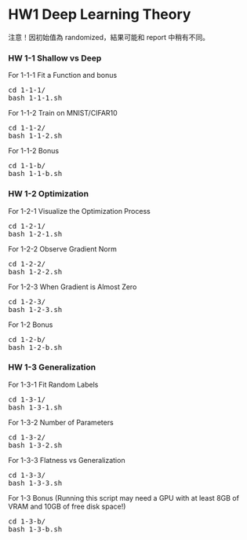 # HW1 Deep Learning Theory #

注意！因初始值為 randomized，結果可能和 report 中稍有不同。

### HW 1-1 Shallow vs Deep

For 1-1-1 Fit a Function and bonus
<pre>cd 1-1-1/
bash 1-1-1.sh</pre>

For 1-1-2 Train on MNIST/CIFAR10
<pre>cd 1-1-2/
bash 1-1-2.sh</pre>

For 1-1-2 Bonus
<pre>cd 1-1-b/
bash 1-1-b.sh</pre>

### HW 1-2 Optimization

For 1-2-1 Visualize the Optimization Process
<pre>cd 1-2-1/
bash 1-2-1.sh</pre>

For 1-2-2 Observe Gradient Norm
<pre>cd 1-2-2/
bash 1-2-2.sh</pre>

For 1-2-3 When Gradient is Almost Zero
<pre>cd 1-2-3/
bash 1-2-3.sh</pre>

For 1-2 Bonus
<pre>cd 1-2-b/
bash 1-2-b.sh</pre>

### HW 1-3 Generalization

For 1-3-1 Fit Random Labels
<pre>cd 1-3-1/
bash 1-3-1.sh</pre>

For 1-3-2 Number of Parameters
<pre>cd 1-3-2/
bash 1-3-2.sh</pre>

For 1-3-3 Flatness vs Generalization
<pre>cd 1-3-3/
bash 1-3-3.sh</pre>

For 1-3 Bonus (Running this script may need a GPU with at least 8GB of VRAM and 10GB of free disk space!)
<pre>cd 1-3-b/
bash 1-3-b.sh</pre>
